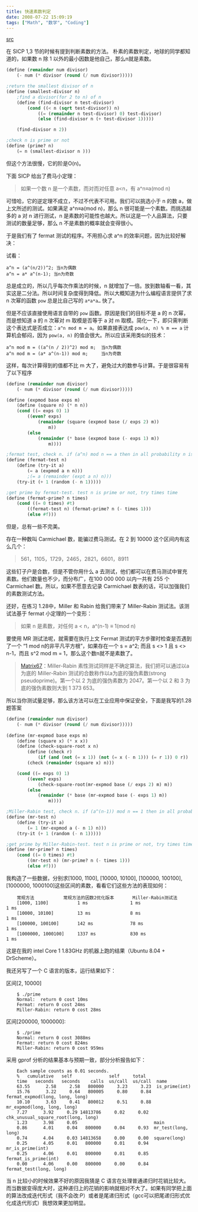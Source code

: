 ```yaml
---
title: 快速素数判定
date: 2008-07-22 15:09:19
tags: ["Math", "数学", "Coding"]
---
```


[src](https://quail.ink/lyric/p/quick-primality-test "快速素数判定")

在 SICP 1,3 节的时候有提到判断素数的方法。
朴素的素数判定，地球的同学都知道的，如果数 n 除 1 以外的最小因数是他自己，那么n就是素数。

```scheme
(define (remainder num divisor)
    (- num (* divisor (round (/ num divisor)))))

;return the smallest divisor of n
(define (smallest-divisor n)
    ;find a divisor(for 2 to n) of n
    (define (find-divisor n test-divisor)
        (cond ((< n (sqrt test-divisor)) n)
            ((= (remainder n test-divisor) 0) test-divisor)
            (else (find-divisor n (+ test-divisor 1)))))

    (find-divisor n 2))

;check n is prime or not
(define (prime? n)
    (= n (smallest-divisor n )))
```

但这个方法很慢，它的阶是O(n)。

<!--more-->

下面 SICP 给出了费马小定理：

> 如果一个数 n 是一个素数，而对而对任意 a<n，有 a^n≡a(mod n)

可惜哈，它的逆定理不成立，不过不代表不可用。我们可以挑选小于 n 的数 a，做上文所述的测试。如果满足 a^n≡a(mod n)，那么 n 很可能是一个素数。而挑选越多的 a 对 n 进行测试，n 是素数的可能性也越大。所以这是一个人品算法，只要测试的数量足够，那么 n 不是素数的概率就会变得很小。

于是我们有了 fermat 测试的程序。不用担心求 a^n 的效率问题，因为比较好解决：

试看：

```
a^n = (a^(n/2))^2; 当n为偶数
a^n = a* a^(n-1); 当n为奇数
```

总是成立的，所以几乎每次作乘法的时候，n 就增加了一倍。放到数轴看一看，其实这是二分法。所以时间复杂度得到降低。所以大概知道为什么编程语言提供了求 n 次幂的函数 `pow` 总是比自己写的 `a*a*a…` 快了。

但是不应该直接使用语言自带的 `pow` 函数。原因是我们的目标不是 a 的 n 次幂，而是想知道 a 的 n 次幂对 m 取模是否等于 a 对 m 取模。简化一下，即只需判断这个表达式是否成立：`a^n mod m = a`。如果直接表达成 `pow(a, n) % m == a` 计算机会郁闷，因为 `pow(a, n)` 的值会很大。所以应该采用类似的技术：

```
a^n mod m = ((a^(n / 2))^2) mod m;  当n为偶数
a^n mod m = (a* a^(n-1)) mod m;     当n为奇数
```

这样，每次计算得到的值都不比 m 大了，避免过大的数参与计算。于是很容易有了以下程序

```scheme
(define (remainder num divisor)
    (- num (* divisor (round (/ num divisor)))))

(define (expmod base exps m)
    (define (square n) (* n n))
    (cond ((= exps 0) 1)
        ((even? exps)
            (remainder (square (expmod base (/ exps 2) m))
                m))
        (else
            (remainder (* base (expmod base (- exps 1) m))
                m))))

;fermat test, check n. if (a^n) mod n == a then in all probability n is a prime
(define (fermat-test n)
    (define (try-it a)
        (= a (expmod a n n)))
        ;(= a (remainder (expt a n) n)))
    (try-it (+ 1 (random (- n 1)))))

;get prime by fermat-test. test n is prime or not, try times time
(define (fermat-prime? n times)
    (cond ((= 0 times) #t)
        ((fermat-test n) (fermat-prime? n (- times 1)))
        (else #f)))
```

但是，总有一些不完美。

存在一种数叫 Carmichael 数，能骗过费马测试。在 2 到 10000 这个区间内有这么几个：

> 561，1105，1729，2465，2821，6601，8911

这些钉子户是合数，但是不管你用什么 a 去测试，他们都可以在费马测试中冒充素数。他们数量也不少，而分布广，在100 000 000 以内一共有 255 个 Carmichael 数。所以，如果不愿意去记录 Carmichael 数表的话，可以加强我们的素数测试方法。

还好，在练习 1.28中，Miller 和 Rabin 给我们带来了 Miller-Rabin 测试法。该测试法基于 fermat 小定理的一个变形：

> 如果 n 是素数，对任何 a < n，a^(n-1) ≡ 1(mod n)

要使用 MR 测试法呢，就需要在执行上文 Fermat 测试的平方步骤时检查是否遇到了一个 “1 mod n的非平凡平方根”，如果存在一个 s = a^2;  而且 s <> 1 且 s <> n-1，而且 s^2 mod m = 1，那么这个数n就不是素数了。

> [Matrix67](http://www.matrix67.com/blog/archives/234)：Miller-Rabin 素性测试同样是不确定算法，我们把可以通过以a为底的 Miller-Rabin 测试的合数称作以a为底的强伪素数(strong pseudoprime)。第一个以 2 为底的强伪素数为 2047。第一个以 2 和 3 为底的强伪素数则大到 1 373 653。

所以当你测试量足够，那么该方法可以在工业应用中保证安全，下面是我写的1.28题答案

```scheme
(define (remainder num divisor)
    (- num (* divisor (round (/ num divisor)))))
    
(define (mr-expmod base exps m)
    (define (square x) (* x x))
    (define (check-square-root x n)
        (define (check r)
            (if (and (not (= x 1)) (not (= x (- n 1))) (= r 1)) 0 r))
        (check (remainder (square x) n)))

    (cond ((= exps 0) 1)
        ((even? exps)
            (check-square-root(mr-expmod base (/ exps 2) m) m))
        (else
            (remainder (* base (mr-expmod base (- exps 1) m))
                m))))

;Miller-Rabin test, check n. if (a^(n-1)) mod n == 1 then in all probability n is a prime
(define (mr-test n)
    (define (try-it a)
        (= 1 (mr-expmod a (- n 1) n)))
    (try-it (+ 1 (random (- n 1)))))

;get prime by Miller-Rabin-test. test n is prime or not, try times time
(define (mr-prime? n times)
    (cond ((= 0 times) #t)
        ((mr-test n) (mr-prime? n (- times 1)))
        (else #f)))

```

我构造了一些数据，分别求[1000, 1100], [10000, 10100], [100000, 100100], [1000000, 1000100]这些区间的素数，看看它们这些方法的表现如何：

```
    常规方法           常规方法的因数2优化版本       Miller-Rabin测试法
    [1000, 1100]           1 ms                1 ms                     1 ms
    [10000, 10100]         13 ms               8 ms                     1 ms
    [100000, 100100]       142 ms              78 ms                    1 ms
    [1000000, 1000100]     1337 ms             830 ms                   1 ms
```

这是在我的 intel Core 1 1.83GHz 的机器上跑的结果（Ubuntu 8.04 + DrScheme）。

我还另写了一个 C 语言的版本，运行结果如下：

区间[2,  10000]

```
    $ ./prime
    Normal:  return 0 cost 10ms
    Fermat: return 0 cost 24ms
    Miller-Rabin: return 0 cost 28ms
```

区间[200000, 1000000]:

```
    $ ./prime
    Normal: return 0 cost 3088ms
    Fermat: return 0 cost 824ms
    Miller-Rabin: return 0 cost 959ms
```

采用 gprof 分析的结果基本与预期一致，部分分析报告如下：

```
    Each sample counts as 0.01 seconds.
    %   cumulative   self              self     total
    time   seconds   seconds    calls  us/call  us/call  name
    63.55      2.58     2.58   800000     3.23     3.23  is_prime(int)
    15.76      3.22     0.64   800005     0.80     0.84  fermat_expmod(long, long, long)
    10.10      3.63     0.41   800012     0.51     0.88  mr_expmod(long, long, long)
    7.27      3.92     0.29 14813786     0.02     0.02  chk_unusual_square_root(long, long)
    1.23      3.98     0.05                             main
    0.86      4.01     0.04   800000     0.04     0.93  mr_test(long, long)
    0.74      4.04     0.03 14813658     0.00     0.00  square(long)
    0.25      4.05     0.01   800000     0.01     0.94  mr_is_prime(int)
    0.25      4.06     0.01   800000     0.01     0.85  fermat_is_prime(int)
    0.00      4.06     0.00   800000     0.00     0.84  fermat_test(long, long)
```

当 n 比较小的时候效果不好的原因我猜是 C 语言在处理普通递归时花销比较大。而当数据变得庞大时，这种递归上的花销的影响就相对不大了。如果有同学把上面的算法改成迭代形式（我不会改:P）或者是尾递归形式（gcc可以把尾递归形式优化成迭代形式）我想效果更加明显。
